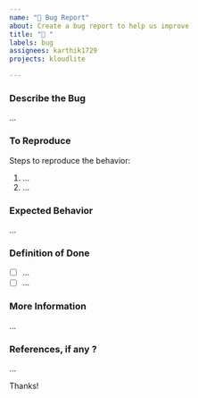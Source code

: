 ```yaml
---
name: "🐛 Bug Report"
about: Create a bug report to help us improve
title: "🐛 "
labels: bug
assignees: karthik1729
projects: kloudlite

---
```


### Describe the Bug
...

### To Reproduce
Steps to reproduce the behavior:
1. ...
2. ...

### Expected Behavior
...

### Definition of Done
- [ ] ...
- [ ] ...

### More Information
...

### References, if any ?
...

Thanks!
